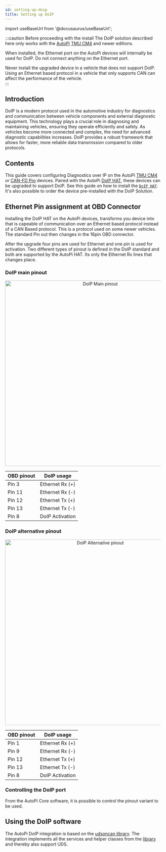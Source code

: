 ```yaml
---
id: setting-up-doip
title: Setting up DoIP
---
```

import useBaseUrl from '@docusaurus/useBaseUrl';

:::caution Before proceeding with the install
The DoIP solution described here only works with the [AutoPi](https://www.autopi.io) [TMU CM4](https://www.autopi.io/hardware/autopi-tmu-cm4) and newer editions.

When installed, the Ethernet port on the AutoPi devices will internally be used for DoIP. Do not connect anything on the Ethernet port. 

Never install the upgraded device in a vehicle that does not support DoIP. Using an Ethernet based protocol in a vehicle that only supports CAN can affect the performance of the vehicle.   
:::


## Introduction
DoIP is a modern protocol used in the automotive industry for diagnostics and communication between vehicle components and external diagnostic equipment. This technology plays a crucial role in diagnosing and maintaining vehicles, ensuring they operate efficiently and safely.
As vehicles become more connected and complex, the need for advanced diagnostic capabilities increases. DoIP provides a robust framework that allows for faster, more reliable data transmission compared to older protocols. 

## Contents
This guide covers configuring Diagnostics over IP on the AutoPi [TMU CM4](https://www.autopi.io/hardware/autopi-tmu-cm4/) or [CAN-FD Pro](https://www.autopi.io/hardware/autopi-canfd-pro/) devices. Paired with the AutoPi [DoIP HAT](https://shop.autopi.io/products/doip-hat-v1-3), these devices can be upgraded to support DoIP. See this guide on how to install the [`DoIP HAT`](/hardware/accessories/doip-install/). It's also possible to order the device pre-installed with the DoIP Solution. 


## Ethernet Pin assignment at OBD Connector
Installing the DoIP HAT on the AutoPi devices, transforms you device into that is capeable of communication over an Ethernet based protocol instead of a CAN Based protocol. This is a protocol used on some newer vehicles. The standard Pin out then changes in the 16pin OBD connector.   

After the upgrade four pins are used for Ethernet and one pin is used for activation. Two different types of pinout is defined in the DoIP standard and both are supported by the AutoPi HAT. Its only the Ethernet Rx lines that changes place.

### DoIP main pinout
<p align="center">
  <img src={useBaseUrl('img/guides/doip_main_pinout.jpg')} alt="DoIP Main pinout" width="600"/>
</p>

| **OBD pinout**         | **DoIP usage** |
|------------------------|------------|
| Pin 3  | Ethernet Rx (+)    |
| Pin 11 | Ethernet Rx (-)    |
| Pin 12 | Ethernet Tx (+)    |
| Pin 13 | Ethernet Tx (-)    |
| Pin 8  | DoIP Activation    |

### DoIP alternative pinout
<p align="center">
  <img src={useBaseUrl('img/guides/doip_alt_pinout.jpg')} alt="DoIP Alternative pinout" width="600"/>
</p>

| **OBD pinout**         | **DoIP usage** |
|------------------------|------------|
| Pin 1  | Ethernet Rx (+)    |
| Pin 9 | Ethernet Rx (-)    |
| Pin 12 | Ethernet Tx (+)    |
| Pin 13 | Ethernet Tx (-)    |
| Pin 8  | DoIP Activation    |

### Controlling the DoIP port
From the AutoPi Core software, it is possible to control the pinout variant to be used.

## Using the DoIP software

The AutoPi DoIP integration is based on the [udsoncan library](https://github.com/autopi-io/py-udsoncan). The integration implements all the services and helper classes from the [library](https://udsoncan.readthedocs.io/en/latest/) and thereby also support UDS. 